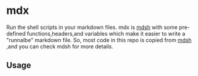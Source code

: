 # mdx
Run the shell scripts in your markdown files.
mdx is [mdsh](https://github.com/bashup/mdsh) with some pre-defined functions,headers,and variables which make it easier to write a "runnalbe" markdown file. So, most code in this repo is copied from [mdsh](https://github.com/bashup/mdsh) ,and you can check mdsh for more details.

## Usage
